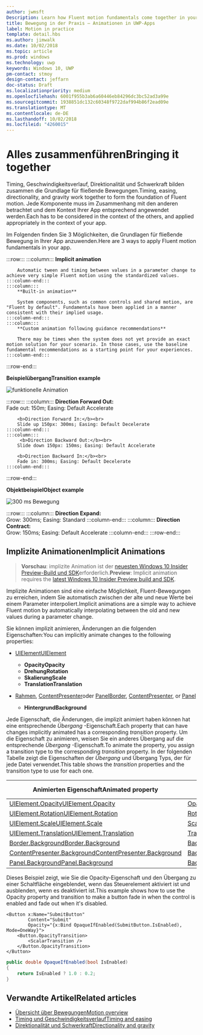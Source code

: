 ```yaml
---
author: jwmsft
Description: Learn how Fluent motion fundamentals come together in your app.
title: Bewegung in der Praxis – Animationen in UWP-Apps
label: Motion in practice
template: detail.hbs
ms.author: jimwalk
ms.date: 10/02/2018
ms.topic: article
ms.prod: windows
ms.technology: uwp
keywords: Windows 10, UWP
pm-contact: stmoy
design-contact: jeffarn
doc-status: Draft
ms.localizationpriority: medium
ms.openlocfilehash: 6001f955b3ab6a60446eb84296dc3bc52ad3a99e
ms.sourcegitcommit: 1938851dc132c60348f9722daf994b86f2ead09e
ms.translationtype: MT
ms.contentlocale: de-DE
ms.lasthandoff: 10/02/2018
ms.locfileid: "4260015"
---
```

# <a name="bringing-it-together"></a><span data-ttu-id="2ce0d-103">Alles zusammenführen</span><span class="sxs-lookup"><span data-stu-id="2ce0d-103">Bringing it together</span></span>

<span data-ttu-id="2ce0d-104">Timing, Geschwindigkeitsverlauf, Direktionalität und Schwerkraft bilden zusammen die Grundlage für fließende Bewegungen.</span><span class="sxs-lookup"><span data-stu-id="2ce0d-104">Timing, easing, directionality, and gravity work together to form the foundation of Fluent motion.</span></span> <span data-ttu-id="2ce0d-105">Jede Komponente muss im Zusammenhang mit den anderen betrachtet und dem Kontext Ihrer App entsprechend angewendet werden.</span><span class="sxs-lookup"><span data-stu-id="2ce0d-105">Each has to be considered in the context of the others, and applied appropriately in the context of your app.</span></span>

<span data-ttu-id="2ce0d-106">Im Folgenden finden Sie 3 Möglichkeiten, die Grundlagen für fließende Bewegung in Ihrer App anzuwenden.</span><span class="sxs-lookup"><span data-stu-id="2ce0d-106">Here are 3 ways to apply Fluent motion fundamentals in your app.</span></span>

:::row:::
    :::column:::
        **Implicit animation**

        Automatic tween and timing between values in a parameter change to achieve very simple Fluent motion using the standardized values.
    :::column-end:::
    :::column:::
        **Built-in animation**

        System components, such as common controls and shared motion, are "Fluent by default". Fundamentals have been applied in a manner consistent with their implied usage.
    :::column-end:::
    :::column:::
        **Custom animation following guidance recommendations**

        There may be times when the system does not yet provide an exact motion solution for your scenario. In those cases, use the baseline fundamental recommendations as a starting point for your experiences.
    :::column-end:::
:::row-end:::

**<span data-ttu-id="2ce0d-107">Beispielübergang</span><span class="sxs-lookup"><span data-stu-id="2ce0d-107">Transition example</span></span>**

![funktionelle Animation](images/pageRefresh.gif)

:::row:::
    :::column:::
        <b>Direction Forward Out:</b><br>
        Fade out: 150m; Easing: Default Accelerate

        <b>Direction Forward In:</b><br>
        Slide up 150px: 300ms; Easing: Default Decelerate
    :::column-end:::
    :::column:::
         <b>Direction Backward Out:</b><br>
        Slide down 150px: 150ms; Easing: Default Accelerate

        <b>Direction Backward In:</b><br>
        Fade in: 300ms; Easing: Default Decelerate
    :::column-end:::
:::row-end:::

**<span data-ttu-id="2ce0d-109">Objektbeispiel</span><span class="sxs-lookup"><span data-stu-id="2ce0d-109">Object example</span></span>**

 ![300 ms Bewegung](images/control.gif)

:::row:::
    :::column:::
        <b>Direction Expand:</b><br>
        Grow: 300ms; Easing: Standard
    :::column-end:::
    :::column:::
        <b>Direction Contract:</b><br>
        Grow: 150ms; Easing: Default Accelerate
    :::column-end:::
:::row-end:::

## <a name="implicit-animations"></a><span data-ttu-id="2ce0d-111">Implizite Animationen</span><span class="sxs-lookup"><span data-stu-id="2ce0d-111">Implicit Animations</span></span>

> <span data-ttu-id="2ce0d-112">**Vorschau**: implizite Animation ist der [neuesten Windows 10 Insider Preview-Build und SDK](https://insider.windows.com/for-developers/)erforderlich.</span><span class="sxs-lookup"><span data-stu-id="2ce0d-112">**Preview**: Implicit animation requires the [latest Windows 10 Insider Preview build and SDK](https://insider.windows.com/for-developers/).</span></span>

<span data-ttu-id="2ce0d-113">Implizite Animationen sind eine einfache Möglichkeit, Fluent-Bewegungen zu erreichen, indem Sie automatisch zwischen der alte und neue Werte bei einem Parameter interpoliert.</span><span class="sxs-lookup"><span data-stu-id="2ce0d-113">Implicit animations are a simple way to achieve Fluent motion by automatically interpolating between the old and new values during a parameter change.</span></span>

<span data-ttu-id="2ce0d-114">Sie können implizit animieren, Änderungen an die folgenden Eigenschaften:</span><span class="sxs-lookup"><span data-stu-id="2ce0d-114">You can implicitly animate changes to the following properties:</span></span>

- [<span data-ttu-id="2ce0d-115">UIElement</span><span class="sxs-lookup"><span data-stu-id="2ce0d-115">UIElement</span></span>](/uwp/api/windows.ui.xaml.uielement)
  - **<span data-ttu-id="2ce0d-116">Opacity</span><span class="sxs-lookup"><span data-stu-id="2ce0d-116">Opacity</span></span>**
  - **<span data-ttu-id="2ce0d-117">Drehung</span><span class="sxs-lookup"><span data-stu-id="2ce0d-117">Rotation</span></span>**
  - **<span data-ttu-id="2ce0d-118">Skalierung</span><span class="sxs-lookup"><span data-stu-id="2ce0d-118">Scale</span></span>**
  - **<span data-ttu-id="2ce0d-119">Translation</span><span class="sxs-lookup"><span data-stu-id="2ce0d-119">Translation</span></span>**

- <span data-ttu-id="2ce0d-120">[Rahmen](/uwp/api/windows.ui.xaml.controls.border), [ContentPresenter](/uwp/api/windows.ui.xaml.controls.contentpresenter)oder [Panel](/uwp/api/windows.ui.xaml.controls.panel)</span><span class="sxs-lookup"><span data-stu-id="2ce0d-120">[Border](/uwp/api/windows.ui.xaml.controls.border), [ContentPresenter](/uwp/api/windows.ui.xaml.controls.contentpresenter), or [Panel](/uwp/api/windows.ui.xaml.controls.panel)</span></span>
  - **<span data-ttu-id="2ce0d-121">Hintergrund</span><span class="sxs-lookup"><span data-stu-id="2ce0d-121">Background</span></span>**

<span data-ttu-id="2ce0d-122">Jede Eigenschaft, die Änderungen, die implizit animiert haben können hat eine entsprechende _Übergang_ -Eigenschaft.</span><span class="sxs-lookup"><span data-stu-id="2ce0d-122">Each property that can have changes implicitly animated has a corresponding _transition_ property.</span></span> <span data-ttu-id="2ce0d-123">Um die Eigenschaft zu animieren, weisen Sie ein anderes Übergang auf die entsprechende _Übergang_ -Eigenschaft.</span><span class="sxs-lookup"><span data-stu-id="2ce0d-123">To animate the property, you assign a transition type to the corresponding _transition_ property.</span></span> <span data-ttu-id="2ce0d-124">In der folgenden Tabelle zeigt die Eigenschaften der _Übergang_ und Übergang Typs, der für jede Datei verwendet.</span><span class="sxs-lookup"><span data-stu-id="2ce0d-124">This table shows the _transition_ properties and the transition type to use for each one.</span></span>

| <span data-ttu-id="2ce0d-125">Animierten Eigenschaft</span><span class="sxs-lookup"><span data-stu-id="2ce0d-125">Animated property</span></span> | <span data-ttu-id="2ce0d-126">Übergang-Eigenschaft</span><span class="sxs-lookup"><span data-stu-id="2ce0d-126">Transition property</span></span> | <span data-ttu-id="2ce0d-127">Implizite Übergangstyp</span><span class="sxs-lookup"><span data-stu-id="2ce0d-127">Implicit transition type</span></span> |
| -- | -- | -- |
| [<span data-ttu-id="2ce0d-128">UIElement.Opacity</span><span class="sxs-lookup"><span data-stu-id="2ce0d-128">UIElement.Opacity</span></span>](/uwp/api/windows.ui.xaml.uielement.opacity) | [<span data-ttu-id="2ce0d-129">OpacityTransition</span><span class="sxs-lookup"><span data-stu-id="2ce0d-129">OpacityTransition</span></span>](/uwp/api/windows.ui.xaml.uielement.opacitytransition) | [<span data-ttu-id="2ce0d-130">ScalarTransition</span><span class="sxs-lookup"><span data-stu-id="2ce0d-130">ScalarTransition</span></span>](/uwp/api/windows.ui.xaml.scalartransition) |
| [<span data-ttu-id="2ce0d-131">UIElement.Rotation</span><span class="sxs-lookup"><span data-stu-id="2ce0d-131">UIElement.Rotation</span></span>](/uwp/api/windows.ui.xaml.uielement.rotation) | [<span data-ttu-id="2ce0d-132">RotationTransition</span><span class="sxs-lookup"><span data-stu-id="2ce0d-132">RotationTransition</span></span>](/uwp/api/windows.ui.xaml.uielement.rotationtransition) | [<span data-ttu-id="2ce0d-133">ScalarTransition</span><span class="sxs-lookup"><span data-stu-id="2ce0d-133">ScalarTransition</span></span>](/uwp/api/windows.ui.xaml.scalartransition) |
| [<span data-ttu-id="2ce0d-134">UIElement.Scale</span><span class="sxs-lookup"><span data-stu-id="2ce0d-134">UIElement.Scale</span></span>](/uwp/api/windows.ui.xaml.uielement.scale) | [<span data-ttu-id="2ce0d-135">ScaleTransition</span><span class="sxs-lookup"><span data-stu-id="2ce0d-135">ScaleTransition</span></span>](/uwp/api/windows.ui.xaml.uielement.scaletransition) | [<span data-ttu-id="2ce0d-136">Vector3Transition</span><span class="sxs-lookup"><span data-stu-id="2ce0d-136">Vector3Transition</span></span>](/uwp/api/windows.ui.xaml.uielement.vector3transition) |
| [<span data-ttu-id="2ce0d-137">UIElement.Translation</span><span class="sxs-lookup"><span data-stu-id="2ce0d-137">UIElement.Translation</span></span>](/uwp/api/windows.ui.xaml.uielement.scale) | [<span data-ttu-id="2ce0d-138">TranslationTransition</span><span class="sxs-lookup"><span data-stu-id="2ce0d-138">TranslationTransition</span></span>](/uwp/api/windows.ui.xaml.uielement.translationtransition) | [<span data-ttu-id="2ce0d-139">Vector3Transition</span><span class="sxs-lookup"><span data-stu-id="2ce0d-139">Vector3Transition</span></span>](/uwp/api/windows.ui.xaml.uielement.vector3transition) |
| [<span data-ttu-id="2ce0d-140">Border.Background</span><span class="sxs-lookup"><span data-stu-id="2ce0d-140">Border.Background</span></span>](/uwp/api/windows.ui.xaml.controls.border.background) | [<span data-ttu-id="2ce0d-141">BackgroundTransition</span><span class="sxs-lookup"><span data-stu-id="2ce0d-141">BackgroundTransition</span></span>](/uwp/api/windows.ui.xaml.controls.border.backgroundtransition) | [<span data-ttu-id="2ce0d-142">BrushTransition</span><span class="sxs-lookup"><span data-stu-id="2ce0d-142">BrushTransition</span></span>](//uwp/api/windows.ui.xaml.uielement.brushtransition) |
| [<span data-ttu-id="2ce0d-143">ContentPresenter.Background</span><span class="sxs-lookup"><span data-stu-id="2ce0d-143">ContentPresenter.Background</span></span>](/uwp/api/windows.ui.xaml.controls.contentpresenter.background) | [<span data-ttu-id="2ce0d-144">BackgroundTransition</span><span class="sxs-lookup"><span data-stu-id="2ce0d-144">BackgroundTransition</span></span>](/uwp/api/windows.ui.xaml.controls.contentpresenter.backgroundtransition) | [<span data-ttu-id="2ce0d-145">BrushTransition</span><span class="sxs-lookup"><span data-stu-id="2ce0d-145">BrushTransition</span></span>](//uwp/api/windows.ui.xaml.uielement.brushtransition) |
| [<span data-ttu-id="2ce0d-146">Panel.Background</span><span class="sxs-lookup"><span data-stu-id="2ce0d-146">Panel.Background</span></span>](/uwp/api/windows.ui.xaml.controls.panel.background) | [<span data-ttu-id="2ce0d-147">BackgroundTransition</span><span class="sxs-lookup"><span data-stu-id="2ce0d-147">BackgroundTransition</span></span>](/uwp/api/windows.ui.xaml.controls.panel.backgroundtransition)  | [<span data-ttu-id="2ce0d-148">BrushTransition</span><span class="sxs-lookup"><span data-stu-id="2ce0d-148">BrushTransition</span></span>](//uwp/api/windows.ui.xaml.uielement.brushtransition) |

<span data-ttu-id="2ce0d-149">Dieses Beispiel zeigt, wie Sie die Opacity-Eigenschaft und den Übergang zu einer Schaltfläche eingeblendet, wenn das Steuerelement aktiviert ist und ausblenden, wenn es deaktiviert ist.</span><span class="sxs-lookup"><span data-stu-id="2ce0d-149">This example shows how to use the Opacity property and transition to make a button fade in when the control is enabled and fade out when it's disabled.</span></span>

```xaml
<Button x:Name="SubmitButton"
        Content="Submit"
        Opacity="{x:Bind OpaqueIfEnabled(SubmitButton.IsEnabled), Mode=OneWay}">
    <Button.OpacityTransition>
        <ScalarTransition />
    </Button.OpacityTransition>
</Button>
```

```csharp
public double OpaqueIfEnabled(bool IsEnabled)
{
    return IsEnabled ? 1.0 : 0.2;
}
```

## <a name="related-articles"></a><span data-ttu-id="2ce0d-150">Verwandte Artikel</span><span class="sxs-lookup"><span data-stu-id="2ce0d-150">Related articles</span></span>

- [<span data-ttu-id="2ce0d-151">Übersicht über Bewegungen</span><span class="sxs-lookup"><span data-stu-id="2ce0d-151">Motion overview</span></span>](index.md)
- [<span data-ttu-id="2ce0d-152">Timing und Geschwindigkeitsverlauf</span><span class="sxs-lookup"><span data-stu-id="2ce0d-152">Timing and easing</span></span>](timing-and-easing.md)
- [<span data-ttu-id="2ce0d-153">Direktionalität und Schwerkraft</span><span class="sxs-lookup"><span data-stu-id="2ce0d-153">Directionality and gravity</span></span>](directionality-and-gravity.md)